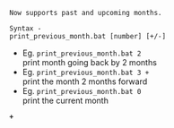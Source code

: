 ```Now supports past and upcoming months.``` 

```Syntax - ```<br>
```print_previous_month.bat [number] [+/-]```
- Eg. `print_previous_month.bat 2` <br>print month going back by 2 months
- Eg. `print_previous_month.bat 3 +` <br> print the month 2 months forward
- Eg. `print_previous_month.bat 0` <br> print the current month


<b>`+`<b>
